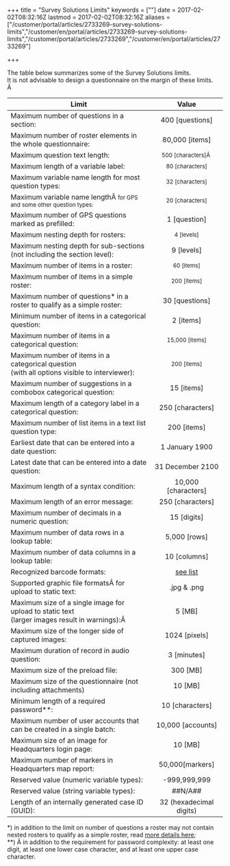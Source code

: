 ﻿+++
title = "Survey Solutions Limits"
keywords = [""]
date = 2017-02-02T08:32:16Z
lastmod = 2017-02-02T08:32:16Z
aliases = ["/customer/portal/articles/2733269-survey-solutions-limits","/customer/en/portal/articles/2733269-survey-solutions-limits","/customer/portal/articles/2733269","/customer/en/portal/articles/2733269"]

+++

The table below summarizes some of the Survey Solutions limits.  
It is not advisable to design a questionnaire on the margin of these
limits.  
Â 

<table>
<thead>
<tr class="header">
<th>Limit</th>
<th style="text-align: center;">Value</th>
</tr>
</thead>
<tbody>
<tr class="odd">
<td>Maximum number of questions in a section:</td>
<td style="text-align: center;">400 [questions]</td>
</tr>
<tr class="even">
<td>Maximum number of roster elements in the whole questionnaire:</td>
<td style="text-align: center;">80,000 [items]</td>
</tr>
<tr class="odd">
<td>Maximum question text length:</td>
<td style="text-align: center;"><span style="font-size: 13px;">500 [characters]Â </span></td>
</tr>
<tr class="even">
<td>Maximum length of a variable label:</td>
<td style="text-align: center;"><span style="font-size: 13px;">80 [characters]</span></td>
</tr>
<tr class="odd">
<td>Maximum variable name length for most question types:</td>
<td style="text-align: center;"><span style="font-size: 13px;">32 [characters]</span></td>
</tr>
<tr class="even">
<td>Maximum variable name lengthÂ <span style="font-size: 13px;">for GPS and some other question types:</span></td>
<td style="text-align: center;"><span style="font-size: 13px;">20 [characters]</span></td>
</tr>
<tr class="odd">
<td>Maximum number of GPS questions marked as prefilled:</td>
<td style="text-align: center;">1 [question]</td>
</tr>
<tr class="even">
<td>Maximum nesting depth for rosters:</td>
<td style="text-align: center;"><span style="font-size: 13px;">4 [levels]</span></td>
</tr>
<tr class="odd">
<td>Maximum nesting depth for sub-sections<br />
(not including the section level):</td>
<td style="text-align: center;">9 [levels]</td>
</tr>
<tr class="even">
<td>Maximum number of items in a roster:</td>
<td style="text-align: center;"><span style="font-size: 13px;">60 [items]</span></td>
</tr>
<tr class="odd">
<td>Maximum number of items in a simple roster:</td>
<td style="text-align: center;"><span style="font-size: 13px;">200 [items]</span></td>
</tr>
<tr class="even">
<td>Maximum number of questions* in a roster to qualify as a simple roster:</td>
<td style="text-align: center;">30 [questions]</td>
</tr>
<tr class="odd">
<td>Minimum number of items in a categorical question:</td>
<td style="text-align: center;">2 [items]</td>
</tr>
<tr class="even">
<td>Maximum number of items in a categorical question:</td>
<td style="text-align: center;"><span style="font-size: 13px;">15,000 [items]</span></td>
</tr>
<tr class="odd">
<td>Maximum number of items in a categorical question<br />
(with all options visible to interviewer):</td>
<td style="text-align: center;"><span style="font-size: 13px;">200 [items]</span></td>
</tr>
<tr class="even">
<td>Maximum number of suggestions in a combobox categorical question:</td>
<td style="text-align: center;">15 [items]</td>
</tr>
<tr class="odd">
<td>Maximum length of a category label in a categorical question:</td>
<td style="text-align: center;">250 [characters]</td>
</tr>
<tr class="even">
<td>Maximum number of list items in a text list question type:</td>
<td style="text-align: center;">200 [items]</td>
</tr>
<tr class="odd">
<td>Earliest date that can be entered into a date question:</td>
<td style="text-align: center;">1 January 1900</td>
</tr>
<tr class="even">
<td>Latest date that can be entered into a date question:</td>
<td style="text-align: center;">31 December 2100</td>
</tr>
<tr class="odd">
<td>Maximum length of a syntax condition:</td>
<td style="text-align: center;">10,000 [characters]</td>
</tr>
<tr class="even">
<td>Maximum length of an error message:</td>
<td style="text-align: center;">250 [characters]</td>
</tr>
<tr class="odd">
<td>Maximum number of decimals in a numeric question:</td>
<td style="text-align: center;">15 [digits]</td>
</tr>
<tr class="even">
<td>Maximum number of data rows in a lookup table:</td>
<td style="text-align: center;">5,000 [rows]</td>
</tr>
<tr class="odd">
<td>Maximum number of data columns in a lookup table:</td>
<td style="text-align: center;">10 [columns]</td>
</tr>
<tr class="even">
<td>Recognized barcode formats:</td>
<td style="text-align: center;"><a href="/questionnaire-designer/recognized-barcode-formats">see list</a></td>
</tr>
<tr class="odd">
<td>Supported graphic file formatsÂ for upload to static text:</td>
<td style="text-align: center;">.jpg &amp; .png</td>
</tr>
<tr class="even">
<td>Maximum size of a single image for upload to static text<br />
(larger images result in warnings):Â </td>
<td style="text-align: center;">5 [MB]</td>
</tr>
<tr class="odd">
<td>Maximum size of the longer side of captured images:</td>
<td style="text-align: center;">1024 [pixels]</td>
</tr>
<tr class="even">
<td>Maximum duration of record in audio question:</td>
<td style="text-align: center;">3 [minutes]</td>
</tr>
<tr class="odd">
<td>Maximum size of the preload file:</td>
<td style="text-align: center;">300 [MB]</td>
</tr>
<tr class="even">
<td>Maximum size of the questionnaire (not including attachments)</td>
<td style="text-align: center;">10 [MB]</td>
</tr>
<tr class="odd">
<td>Minimum length of a required password**:</td>
<td style="text-align: center;"><span style="text-align: center;">10 [characters]</span></td>
</tr>
<tr class="even">
<td>Maximum number of user accounts that can be created in a single batch:</td>
<td style="text-align: center;">10,000 [accounts]</td>
</tr>
<tr class="odd">
<td>Maximum size of an image for Headquarters login page:</td>
<td style="text-align: center;">10 [MB]</td>
</tr>
<tr class="even">
<td>Maximum number of markers in Headquarters map report:</td>
<td style="text-align: center;">50,000[markers]</td>
</tr>
<tr class="odd">
<td>Reserved value (numeric variable types):</td>
<td style="text-align: center;">-999,999,999</td>
</tr>
<tr class="even">
<td>Reserved value (string variable types):</td>
<td style="text-align: center;">##N/A##</td>
</tr>
<tr class="odd">
<td>Length of an internally generated case ID (GUID):</td>
<td style="text-align: center;">32 (hexadecimal digits)</td>
</tr>
</tbody>
</table>

  
\*) in addition to the limit on number of questions a roster may not
contain nested rosters to qualify as a simple roster, read [more details
here](http://support.mysurvey.solutions/customer/en/portal/articles/2472543-rosters);  
\*\*) Â in addition to the requirement for password complexity: at least
one digit, at least one lower case character, and at least one upper
case character.
